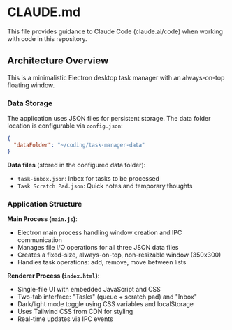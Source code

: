 # CLAUDE.md

This file provides guidance to Claude Code (claude.ai/code) when working with code in this repository.

## Architecture Overview

This is a minimalistic Electron desktop task manager with an always-on-top floating window.

### Data Storage

The application uses JSON files for persistent storage. The data folder location is configurable via `config.json`:

```json
{
  "dataFolder": "~/coding/task-manager-data"
}
```

**Data files** (stored in the configured data folder):
- `task-inbox.json`: Inbox for tasks to be processed
- `Task Scratch Pad.json`: Quick notes and temporary thoughts

### Application Structure

**Main Process (`main.js`)**:
- Electron main process handling window creation and IPC communication
- Manages file I/O operations for all three JSON data files
- Creates a fixed-size, always-on-top, non-resizable window (350x300)
- Handles task operations: add, remove, move between lists

**Renderer Process (`index.html`)**:
- Single-file UI with embedded JavaScript and CSS
- Two-tab interface: "Tasks" (queue + scratch pad) and "Inbox"
- Dark/light mode toggle using CSS variables and localStorage
- Uses Tailwind CSS from CDN for styling
- Real-time updates via IPC events
